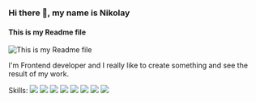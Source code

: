 ### Hi there 👋, my name is Nikolay
#### This is my Readme file
![This is my Readme file](https://relevant.software/wp-content/uploads/2018/04/Screenshot_29-1024x545.png)

I'm Frontend developer and I really like to create something and see the result of my work.

Skills: ![](https://img.shields.io/badge/Code-React-informational?style=flat&logo=react&logoColor=white&color=61dafb) ![](https://img.shields.io/badge/Code-Vue.js-informational?style=flat&logo=vue.js&logoColor=white&color=42b983) ![](https://img.shields.io/badge/Code-JavaScript-informational?style=flat&logo=javascript&logoColor=white&color=f7e018) ![](https://img.shields.io/badge/Style-CSS-informational?style=flat&logo=css3&logoColor=white&color=264de4) ![](https://img.shields.io/badge/Layout-HTML-informational?style=flat&logo=html5&logoColor=white&color=e44d26) ![](https://img.shields.io/badge/Tools-NPM-informational?style=flat&logo=npm&logoColor=white&color=d40100) ![](https://img.shields.io/badge/Tools-Webpack-informational?style=flat&logo=webpack&logoColor=white&color=75afcc) ![](https://img.shields.io/badge/Tools-GitHub-informational?style=flat&logo=github&logoColor=white&color=000000)
